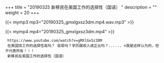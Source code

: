 +++
title = "20190325  新移民在美国工作的选择性（国语） "
description = ""
weight = 20
+++

{{< mymp3 mp3="20190325_gmxlgxsz3dm.mp4.wav.mp3" >}}

{{< mymp4 mp4="20190325_gmxlgxsz3dm.mp4" >}}

     https://www.youtube.com/watch?v=gMXlGxSz3DM 
     在美国找工作的选择性高吗？ 容易吗？学历跟收入成正比吗？...... n我是这样认为的，但不代表所有！！！ 
     新移民在美国工作的选择性（国语） 

